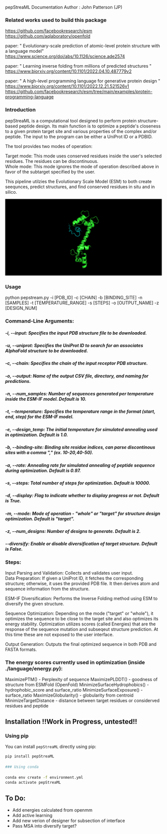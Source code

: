 pepStreaML Documentation
Author : John Patterson (JP)

### Related works used to build this package

https://github.com/facebookresearch/esm
https://github.com/aqlaboratory/openfold

paper: " Evolutionary-scale prediction of atomic-level protein structure with a language model" 
	https://www.science.org/doi/abs/10.1126/science.ade2574

paper: " Learning inverse folding from millions of predicted structures "
	https://www.biorxiv.org/content/10.1101/2022.04.10.487779v2

paper: " A high-level programming language for generative protein design "
	https://www.biorxiv.org/content/10.1101/2022.12.21.521526v1
	https://github.com/facebookresearch/esm/tree/main/examples/protein-programming-language

### Introduction
pepStreaML is a computational tool designed to perform protein structure-based peptide design. 
Its main function is to optimize a peptide's closeness to a given protein target site and various properties of the complex and/or peptide. 
The input to the program can be either a UniProt ID or a PDBID.

The tool provides two modes of operation:

Target mode: This mode uses conserved residues inside the user's selected residues. The residues can be discontinuous. <br>
Whole mode: This mode ignores the mode of operation described above in favor of the subtarget specified by the user.

This pipeline utilzies the Evolutionary Scale Model (ESM) to both create seequnces, predict structures, and find conserved residues in situ and in silico. 

![til](./calmodulin_design_pepsteaml.gif)

### Usage

python pepstream.py -i [PDB_ID] -c [CHAIN] -b [BINDING_SITE] -n [SAMPLES] -t [TEMPERATURE_RANGE] -s [STEPS] -o [OUTPUT_NAME] -z [DESIGN_NUM]


### Command-Line Arguments: 
##### -i, --input: Specifies the input PDB structure file to be downloaded.
##### -u, --uniprot: Specifies the UniProt ID to search for an associates AlphaFold structure to be downloaded.
##### -c, --chain: Specifies the chain of the input receptor PDB structure.
##### -o, --output: Name of the output CSV file, directory, and naming for predictions.
##### -n, --num_samples: Number of sequences generated per temperature inside the ESM-IF model. Default is 10.
##### -t, --temperature: Specifies the temperature range in the format (start, end, step) for the ESM-IF model.
##### -e, --design_temp: The initial temperature for simulated annealing used in optimization. Default is 1.0.
##### -b, --binding-site: Binding site residue indices, can parse discontinous sites with a comma "," (ex. 10-20,40-50).
##### -a, --rate: Annealing rate for simulated annealing of peptide sequence during optimization. Default is 0.97.
##### -s, --steps: Total number of steps for optimization. Default is 10000.
##### -d, --display: Flag to indicate whether to display progress or not. Default is True.
##### -m, --mode: Mode of operation - "whole" or "target" for structure design optimization. Default is "target".
##### -z, --num_designs: Number of designs to generate. Default is 2.
##### --diversify: Enable or disable diversification of target structure. Default is False.


### Steps:

Input Parsing and Validation: Collects and validates user input. <br>
Data Preparation: If given a UniProt ID, it fetches the corresponding structure; otherwise, it uses the provided PDB file. It then derives atom and sequence information from the structure. <br>

ESM-IF Diversification: Performs the Inverse Folding method using ESM to diversify the given structure.  <br>

Sequence Optimization: Depending on the mode ("target" or "whole"), it optimizes the sequence to be close to the target site and also optimizes its energy stability. Optimization utilizes scores (called Energies) that are the response of the sequence mutation and subseqeut structure prediction. At this time these are not exposed to the user interface.  <br>

Output Generation: Outputs the final optimized sequence in both PDB and FASTA formats. <br>

### The energy scores currently used in optimization (inside ./language/energy.py):

MaximizePTM()
	- Perplexity of sequence
MaximizePLDDT()
	- goodness of structure from ESMFold (OpenFold)
MinimizeSurfaceHydrophobics()
	- hydrophobic_score and surface_ratio
MinimizeSurfaceExposure()
	- surface_ratio
MaximizeGlobularity()
	- globularity from centroid
MinimizeTargetDistance
	- distance between target residues or considerved residues and peptide

## Installation !!Work in Progress, untested!!

### Using pip

You can install `pepStreaML` directly using pip:

```bash
pip install pepStreaML

### Using conda

conda env create -f environment.yml
conda activate pepStreaML
```
## To Do:
- Add energies calculated from openmm
- Add active learning
- Add new verion of designer for subsection of interface
- Pass MSA into diversify target?
